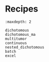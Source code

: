 # Recipes

```{toctree}
:maxdepth: 2

dichotomous
dichotomous_ma
multitumor
continuous
nested_dichotomous
batch
excel
```

